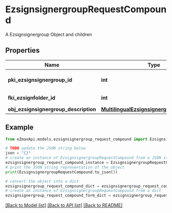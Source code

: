 # EzsignsignergroupRequestCompound

A Ezsignsignergroup Object and children

## Properties

Name | Type | Description | Notes
------------ | ------------- | ------------- | -------------
**pki_ezsignsignergroup_id** | **int** | The unique ID of the Ezsignsignergroup | [optional] 
**fki_ezsignfolder_id** | **int** | The unique ID of the Ezsignfolder | 
**obj_ezsignsignergroup_description** | [**MultilingualEzsignsignergroupDescription**](MultilingualEzsignsignergroupDescription.md) |  | 

## Example

```python
from eZmaxApi.models.ezsignsignergroup_request_compound import EzsignsignergroupRequestCompound

# TODO update the JSON string below
json = "{}"
# create an instance of EzsignsignergroupRequestCompound from a JSON string
ezsignsignergroup_request_compound_instance = EzsignsignergroupRequestCompound.from_json(json)
# print the JSON string representation of the object
print(EzsignsignergroupRequestCompound.to_json())

# convert the object into a dict
ezsignsignergroup_request_compound_dict = ezsignsignergroup_request_compound_instance.to_dict()
# create an instance of EzsignsignergroupRequestCompound from a dict
ezsignsignergroup_request_compound_form_dict = ezsignsignergroup_request_compound.from_dict(ezsignsignergroup_request_compound_dict)
```
[[Back to Model list]](../README.md#documentation-for-models) [[Back to API list]](../README.md#documentation-for-api-endpoints) [[Back to README]](../README.md)


